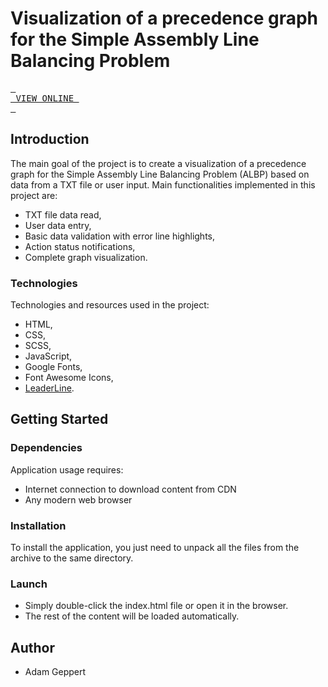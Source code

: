 # Visualization of a precedence graph for the Simple Assembly Line Balancing Problem

[<kbd> <br> VIEW ONLINE <br> </kbd>](https://admaron.github.io/ALBP-Graph-Visualization/)


## Introduction
The main goal of the project is to create a visualization of a precedence graph for the Simple Assembly Line Balancing Problem (ALBP) based on data from a TXT file or user input. Main functionalities implemented in this project are:
- TXT file data read,
- User data entry,
- Basic data validation with error line highlights,
- Action status notifications, 
- Complete graph visualization.

### Technologies
Technologies and resources used in the project:
* HTML,
* CSS,
* SCSS,
* JavaScript,
* Google Fonts,
* Font Awesome Icons,
* [LeaderLine](https://github.com/anseki/leader-line).


## Getting Started

### Dependencies
Application usage requires:
* Internet connection to download content from CDN
* Any modern web browser

### Installation
To install the application, you just need to unpack all the files from the archive to the same directory.

### Launch
* Simply double-click the index.html file or open it in the browser.
* The rest of the content will be loaded automatically.

## Author
* Adam Geppert
